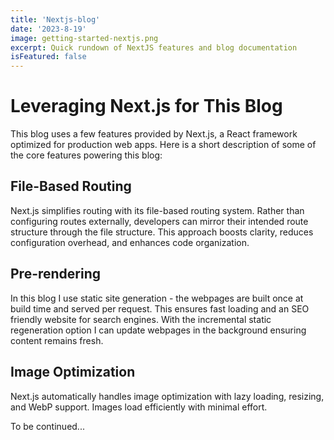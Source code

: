 ```yaml
---
title: 'Nextjs-blog'
date: '2023-8-19'
image: getting-started-nextjs.png
excerpt: Quick rundown of NextJS features and blog documentation 
isFeatured: false
---
```


# Leveraging Next.js for This Blog

This blog uses a few features provided by Next.js, a React framework optimized for production web apps. Here is a short description of some of the core features powering this blog:

## File-Based Routing

Next.js simplifies routing with its file-based routing system. Rather than configuring routes externally, developers can mirror their intended route structure through the file structure. This approach boosts clarity, reduces configuration overhead, and enhances code organization.

## Pre-rendering 

In this blog I use static site generation - the webpages are built once at build time and served per request. This ensures fast loading and an SEO friendly website for search engines. With the incremental static regeneration option I can update webpages in the background ensuring content remains fresh.

## Image Optimization

Next.js automatically handles image optimization with lazy loading, resizing, and WebP support. Images load efficiently with minimal effort.


To be continued...